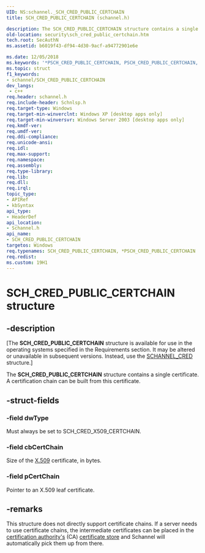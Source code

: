 ```yaml
---
UID: NS:schannel._SCH_CRED_PUBLIC_CERTCHAIN
title: SCH_CRED_PUBLIC_CERTCHAIN (schannel.h)

description: The SCH_CRED_PUBLIC_CERTCHAIN structure contains a single certificate. A certification chain can be built from this certificate.
old-location: security\sch_cred_public_certchain.htm
tech.root: SecAuthN
ms.assetid: b6019f43-df94-4d30-9acf-a94772901e6e

ms.date: 12/05/2018
ms.keywords: '*PSCH_CRED_PUBLIC_CERTCHAIN, PSCH_CRED_PUBLIC_CERTCHAIN, PSCH_CRED_PUBLIC_CERTCHAIN structure pointer [Security], SCH_CRED_PUBLIC_CERTCHAIN, SCH_CRED_PUBLIC_CERTCHAIN structure [Security], _ssp_sch_cred_public_certchain, schannel/PSCH_CRED_PUBLIC_CERTCHAIN, schannel/SCH_CRED_PUBLIC_CERTCHAIN, security.sch_cred_public_certchain'
ms.topic: struct
f1_keywords:
- schannel/SCH_CRED_PUBLIC_CERTCHAIN
dev_langs:
 - c++
req.header: schannel.h
req.include-header: Schnlsp.h
req.target-type: Windows
req.target-min-winverclnt: Windows XP [desktop apps only]
req.target-min-winversvr: Windows Server 2003 [desktop apps only]
req.kmdf-ver: 
req.umdf-ver: 
req.ddi-compliance: 
req.unicode-ansi: 
req.idl: 
req.max-support: 
req.namespace: 
req.assembly: 
req.type-library: 
req.lib: 
req.dll: 
req.irql: 
topic_type:
- APIRef
- kbSyntax
api_type:
- HeaderDef
api_location:
- Schannel.h
api_name:
- SCH_CRED_PUBLIC_CERTCHAIN
targetos: Windows
req.typenames: SCH_CRED_PUBLIC_CERTCHAIN, *PSCH_CRED_PUBLIC_CERTCHAIN
req.redist: 
ms.custom: 19H1
---
```


# SCH_CRED_PUBLIC_CERTCHAIN structure


## -description


<p class="CCE_Message">[The <b>SCH_CRED_PUBLIC_CERTCHAIN</b> structure is available for use in the operating systems specified in the Requirements section. It may be altered or unavailable in subsequent versions. Instead, use the <a href="https://docs.microsoft.com/windows/desktop/api/schannel/ns-schannel-schannel_cred">SCHANNEL_CRED</a> structure.]

The <b>SCH_CRED_PUBLIC_CERTCHAIN</b> structure contains a single certificate. A certification chain can be built from this certificate.


## -struct-fields




### -field dwType

Must always be set to SCH_CRED_X509_CERTCHAIN.


### -field cbCertChain

Size of the <a href="https://docs.microsoft.com/windows/desktop/SecGloss/x-gly">X.509</a> certificate, in bytes.


### -field pCertChain

Pointer to an X.509 leaf certificate.


## -remarks



This structure does not directly support certificate chains. If a server needs to use certificate chains, the intermediate certificates can be placed in the <a href="https://docs.microsoft.com/windows/desktop/SecGloss/c-gly">certification authority's</a> (CA) <a href="https://docs.microsoft.com/windows/desktop/SecGloss/c-gly">certificate store</a> and Schannel will automatically pick them up from there.



